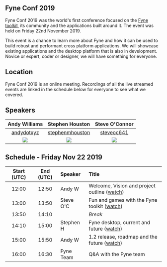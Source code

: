 ## Fyne Conf 2019

Fyne Conf 2019 was the world's first conference focused on the [Fyne toolkit](https://github.com/fyne-io/fyne), its community and the applications built around it.
The event was held on Friday 22nd November 2019.

This event is a chance to learn more about Fyne and how it can be used
to build robust and performant cross platform applications.
We will showcase existing applications and the desktop platform that is also in development.
Novice or expert, coder or designer, we will have something for everyone.

## Location

Fyne Conf 2019 is an online meeting. Recordings of all the live streamed events
are linked in the schedule below for everyone to see what we covered.

## Speakers

| Andy Williams | Stephen Houston | Steve O'Connor |
|:---:|:---:|:---:|
| [andydotxyz](https://twitter.com/andydotxyz) | [stephenmhouston](https://twitter.com/stephenmhouston) | [steveoc641](https://twitter.com/steveoc641) |
| ![](https://pbs.twimg.com/profile_images/1067518795055579136/hqSGJjXC_200x200.jpg) | ![](https://pbs.twimg.com/profile_images/911998357354168325/xnF4ZYT1_200x200.jpg) | ![](https://pbs.twimg.com/profile_images/1187898075039195136/mQJ-_k1G_400x400.jpg) |

## Schedule - Friday Nov 22 2019

| Start (UTC) | End (UTC) | Speaker | Title |
|:---:|:---:|:---|:---|
| 12:00 | 12:50 | Andy W | Welcome, Vision and project outline ([watch](https://youtu.be/DmafJ1sQB_s)) |
| 13:00 | 13:50 | Steve O'C | Fun and games with the Fyne toolkit ([watch](https://youtu.be/kPmvd40B-CU)) |
| 13:50 | 14:10 | | *Break* |
| 14:10 | 15:00 | Stephen H | Fyne desktop, current and future ([watch](https://youtu.be/lilBeW9mVcU)) |
| 15:00 | 15:50 | Andy W | 1.2 release, roadmap and the future ([watch](https://youtu.be/yynNhhy2bxg)) |
| 16:00 | 16:30 | Fyne Team | Q&A with the Fyne team |
